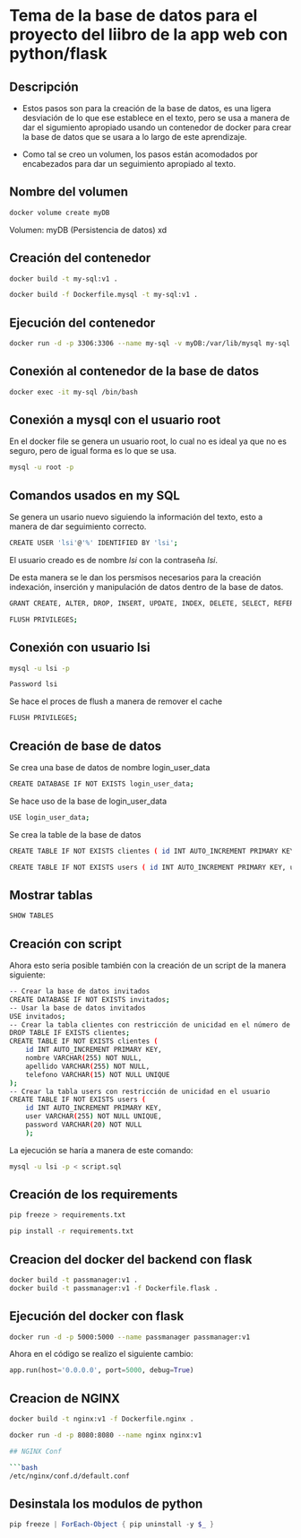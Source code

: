 # Tema de la base de datos para el proyecto del liibro de la app web con python/flask

## Descripción

- Estos pasos son para la creación de la base de datos, es una ligera desviación de lo que ese establece en el texto, pero se usa a manera de dar el sigumiento apropiado usando un contenedor de docker para crear la base de datos que se usara a lo largo de este aprendizaje.

- Como tal se creo un volumen, los pasos están acomodados por encabezados para dar un seguimiento apropiado al texto.


## Nombre del volumen

```bash
docker volume create myDB
```


Volumen: myDB (Persistencia de datos) xd

## Creación del contenedor
```bash
docker build -t my-sql:v1 .

docker build -f Dockerfile.mysql -t my-sql:v1 .

```
## Ejecución del contenedor
```bash
docker run -d -p 3306:3306 --name my-sql -v myDB:/var/lib/mysql my-sql:v1
```
## Conexión al contenedor de la base de datos
```bash
docker exec -it my-sql /bin/bash
```
## Conexión a mysql con el usuario root

En el docker file se genera un usuario root, lo cual no es ideal ya que no es seguro, pero de igual forma es lo que se usa.
```bash
mysql -u root -p
```

## Comandos usados en my SQL

Se genera un usario nuevo siguiendo la información del texto, esto a manera de dar seguimiento correcto.

```bash
CREATE USER 'lsi'@'%' IDENTIFIED BY 'lsi';
```
El usuario creado es de nombre *lsi* con la contraseña *lsi*.


De esta manera se le dan los persmisos necesarios para la creación indexación, inserción y manipulación de datos dentro de la base de datos.

```bash
GRANT CREATE, ALTER, DROP, INSERT, UPDATE, INDEX, DELETE, SELECT, REFERENCES, RELOAD on *.* TO 'lsi'@'%' WITH GRANT OPTION;
```

```bash
FLUSH PRIVILEGES;
```

## Conexión con usuario lsi


```bash
mysql -u lsi -p

Password lsi
```
Se hace el proces de flush a manera de remover el cache
```bash
FLUSH PRIVILEGES;
```
## Creación de base de datos

Se crea una base de datos de nombre login_user_data
```bash
CREATE DATABASE IF NOT EXISTS login_user_data;
```

Se hace uso de la base de login_user_data
```bash
USE login_user_data;
```
Se crea la table de la base de datos
```bash
CREATE TABLE IF NOT EXISTS clientes ( id INT AUTO_INCREMENT PRIMARY KEY, nombre VARCHAR(255) NOT NULL, apellido VARCHAR(255) NOT NULL, telefono VARCHAR(15) NOT NULL UNIQUE);
```
```bash
CREATE TABLE IF NOT EXISTS users ( id INT AUTO_INCREMENT PRIMARY KEY, user VARCHAR(255) NOT NULL UNIQUE, password VARCHAR(20) NOT NULL);
```

## Mostrar tablas
```bash
SHOW TABLES
```

## Creación con script

Ahora esto seria posible también con la creación de un script de la manera siguiente:

```bash
-- Crear la base de datos invitados 
CREATE DATABASE IF NOT EXISTS invitados; 
-- Usar la base de datos invitados 
USE invitados; 
-- Crear la tabla clientes con restricción de unicidad en el número de teléfono 
DROP TABLE IF EXISTS clientes; 
CREATE TABLE IF NOT EXISTS clientes ( 
    id INT AUTO_INCREMENT PRIMARY KEY, 
    nombre VARCHAR(255) NOT NULL, 
    apellido VARCHAR(255) NOT NULL, 
    telefono VARCHAR(15) NOT NULL UNIQUE 
);
-- Crear la tabla users con restricción de unicidad en el usuario
CREATE TABLE IF NOT EXISTS users ( 
    id INT AUTO_INCREMENT PRIMARY KEY, 
    user VARCHAR(255) NOT NULL UNIQUE, 
    password VARCHAR(20) NOT NULL
    );
```

La ejecución se haría a manera de este comando:

```bash
mysql -u lsi -p < script.sql
```

## Creación de los requirements 

```bash
pip freeze > requirements.txt
```

```bash
pip install -r requirements.txt
```


## Creacion del docker del backend con flask

```bash
docker build -t passmanager:v1 .
docker build -t passmanager:v1 -f Dockerfile.flask .    
```

## Ejecución del docker con flask

```bash
docker run -d -p 5000:5000 --name passmanager passmanager:v1
```

Ahora en el código se realizo el siguiente cambio:
```python
app.run(host='0.0.0.0', port=5000, debug=True)
```

## Creacion de NGINX

```bash
docker build -t nginx:v1 -f Dockerfile.nginx .   
```

```bash
docker run -d -p 8080:8080 --name nginx nginx:v1   

## NGINX Conf

```bash
/etc/nginx/conf.d/default.conf
```

## Desinstala los modulos de python

```powershell
pip freeze | ForEach-Object { pip uninstall -y $_ }


```

